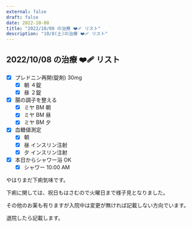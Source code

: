 ```yaml
---
external: false
draft: false
date: 2022-10-08
title: "2022/10/08 の治療 ❤️‍🩹 リスト"
description: "10/8(土)の治療 ❤️‍🩹 リスト"
---
```


## 2022/10/08 の治療 ❤️‍🩹 リスト

- [x] プレドニン再開(錠剤) 30mg
  - [x] 朝 ４錠
  - [x] 昼 ２錠
- [x] 腸の調子を整える
  - [x] ミヤ BM 朝
  - [x] ミヤ BM 昼
  - [x] ミヤ BM 夕
- [x] 血糖値測定
  - [x] 朝
  - [x] 昼 インスリン注射
  - [x] 夕 インスリン注射
- [x] 本日からシャワー浴 OK
  - [x] シャワー 10:00 AM

やはりまだ下痢気味です。

下痢に関しては、祝日もはさむので火曜日まで様子見となりました。

その他のお薬も有りますが入院中は変更が無ければ記載しない方向でいます。

退院したら記載します。

